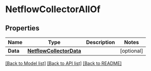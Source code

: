# NetflowCollectorAllOf

## Properties

Name | Type | Description | Notes
------------ | ------------- | ------------- | -------------
**Data** | [**NetflowCollectorData**](netflow_collector_data.md) |  | [optional] 

[[Back to Model list]](../README.md#documentation-for-models) [[Back to API list]](../README.md#documentation-for-api-endpoints) [[Back to README]](../README.md)


